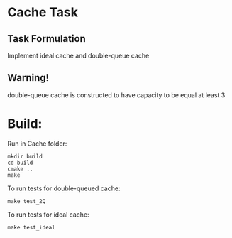 # Cache Task

## Task Formulation

Implement ideal cache and double-queue cache

## __Warning!__

double-queue cache is constructed to have capacity to be equal at least 3 



# Build:

Run in Cache folder:
```
mkdir build
cd build
cmake ..
make
```

To run tests for double-queued cache:
```
make test_2Q
```

To run tests for ideal cache:
```
make test_ideal
```


